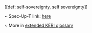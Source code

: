[[def: self-sovereignty, self sovereignty]]

~ Spec-Up-T link: <a href='https://weboftrust.github.io/WOT-terms/docs/glossary/self-sovereignty'>here</a>

~ More in <a href="https://weboftrust.github.io/WOT-terms/docs/glossary/self-sovereignty">extended KERI glossary</a>
